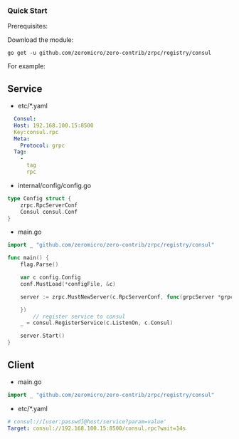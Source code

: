 ### Quick Start

Prerequisites:

Download the module:

```console
go get -u github.com/zeromicro/zero-contrib/zrpc/registry/consul
```

For example:

## Service

- etc/\*.yaml

```yaml
  Consul:
  Host: 192.168.100.15:8500
  Key:consul.rpc
  Meta:
    Protocol: grpc
  Tag:
    -
      tag
      rpc

```

- internal/config/config.go

```go
type Config struct {
	zrpc.RpcServerConf
	Consul consul.Conf
}
```

- main.go

```go
import _ "github.com/zeromicro/zero-contrib/zrpc/registry/consul"

func main() {
	flag.Parse()

	var c config.Config
	conf.MustLoad(*configFile, &c)

	server := zrpc.MustNewServer(c.RpcServerConf, func(grpcServer *grpc.Server) {

	})
    	// register service to consul
	_ = consul.RegisterService(c.ListenOn, c.Consul)

	server.Start()
}
```

## Client

- main.go

```go
import _ "github.com/zeromicro/zero-contrib/zrpc/registry/consul"
```

- etc/\*.yaml

```yaml
# consul://[user:passwd]@host/service?param=value'
Target: consul://192.168.100.15:8500/consul.rpc?wait=14s
```
